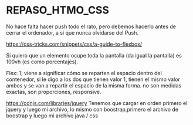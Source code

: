 # REPASO_HTMO_CSS
No hace falta hacer push todo el rato, pero debemos hacerlo antes de cerrar el ordenador, a si que nunca olvidarse del Push.

https://css-tricks.com/snippets/css/a-guide-to-flexbox/

Si quiero que un elemento ocupe toda la pantalla (da igual la pantalla) es 100vh (es como porcentajes).

Flex: 1; viene a significar cómo se reparten el espacio dentro del contenedor, si le digo a los dos que tienen valor 1, tienen el mismo valor ambos y se van a repartir el espacio de la misma forma. no son medidas exactas, son proporciones, responsive.

https://cdnjs.com/libraries/jquery
Tenemos que cargar en orden primero el jquery y luego mi archivo, lo mismo con boostrap,primero el archivo de boostrap y luego mi archivo java / css